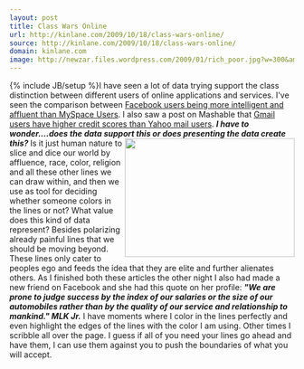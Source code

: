 ```yaml
---
layout: post
title: Class Wars Online
url: http://kinlane.com/2009/10/18/class-wars-online/
source: http://kinlane.com/2009/10/18/class-wars-online/
domain: kinlane.com
image: http://newzar.files.wordpress.com/2009/01/rich_poor.jpg?w=300&amp;h=210
---
```

{% include JB/setup %}I have seen a lot of data trying support the class distinction between different users of online applications and services. I've seen the comparison between <a href="http://www.readwriteweb.com/archives/more_proof_facebook_for_the_rich_myspace_for_the_poor.php">Facebook users being more intelligent and affluent than MySpace Users</a>. I also saw a post on Mashable that <a href="http://mashable.com/2009/10/18/credit-scores-email/trackback/">Gmail users have higher credit scores than Yahoo mail users</a>. <strong><em>I have to wonder....does the data support this or does presenting the data create this? <a href="http://newzar.wordpress.com/2009/01/31/saving-money/"><img class="alignnone" title="Rich and Poort" src="http://newzar.files.wordpress.com/2009/01/rich_poor.jpg?w=300&amp;h=210" alt="" width="300" height="210" align="right" /></a></em></strong> Is it just human nature to slice and dice our world by affluence, race, color, religion and all these other lines we can draw within, and then we use as tool for deciding whether someone colors in the lines or not? What value does this kind of data represent? Besides polarizing already painful lines that we should be moving beyond. These lines only cater to peoples ego and feeds the idea that they are elite and further alienates others. As I finished both these articles the other night I also had made a new friend on Facebook and she had this quote on her profile: <strong><em>"We are prone to judge success by the index of our salaries or the size of our automobiles rather than by the quality of our service and relationship to mankind." MLK Jr.</em></strong> I have moments where I color in the lines perfectly and even highlight the edges of the lines with the color I am using. Other times I scribble all over the page. I guess if all of you need your lines go ahead and have them, I can use them against you to push the boundaries of what you will accept.